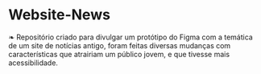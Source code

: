 # Website-News
❧ Repositório criado para divulgar um protótipo do Figma com a temática de um site de notícias antigo, foram feitas diversas mudanças com características que atrairiam um público jovem, e que tivesse mais acessibilidade.
